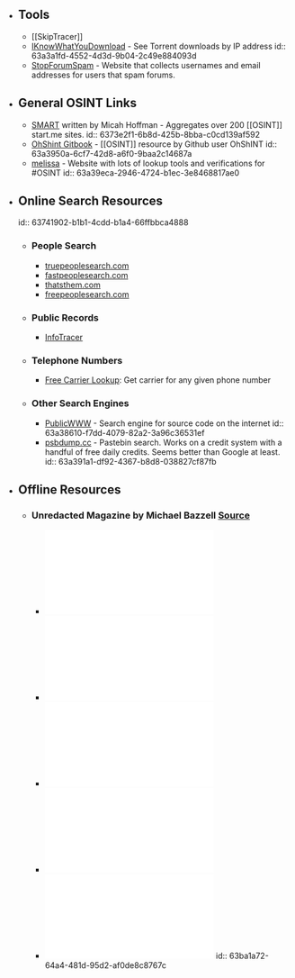 - ## Tools
	- [[SkipTracer]]
	- [IKnowWhatYouDownload](https://iknowwhatyoudownload.com/en/peer/) - See Torrent downloads by IP address
	  id:: 63a3a1fd-4552-4d3d-9b04-2c49e884093d
	- [StopForumSpam](https://www.stopforumspam.com/) - Website that collects usernames and email addresses for users that spam forums.
- ## General OSINT Links
	- [SMART](https://smart.myosint.training/) written by Micah Hoffman - Aggregates over 200 [[OSINT]] start.me sites.
	  id:: 6373e2f1-6b8d-425b-8bba-c0cd139af592
	- [OhShint Gitbook](https://github.com/OhShINT/ohshint.gitbook.io) - [[OSINT]] resource by Github user OhShINT
	  id:: 63a3950a-6cf7-42d8-a6f0-9baa2c14687a
	- [melissa](https://www.melissa.com/v2/lookups/) - Website with lots of lookup tools and verifications for #OSINT
	  id:: 63a39eca-2946-4724-b1ec-3e8468817ae0
- ## Online Search Resources
  id:: 63741902-b1b1-4cdd-b1a4-66ffbbca4888
	- ### People Search
		- [truepeoplesearch.com](https://www.truepeoplesearch.com/)
		- [fastpeoplesearch.com](https://www.fastpeoplesearch.com/)
		- [thatsthem.com](https://thatsthem.com/)
		- [freepeoplesearch.com](https://freepeoplesearch.com/)
	- ### Public Records
		- [InfoTracer](https://infotracer.com/)
	- ### Telephone Numbers
		- [Free Carrier Lookup](https://www.freecarrierlookup.com/): Get carrier for any given phone number
	- ### Other Search Engines
		- [PublicWWW](https://publicwww.com) - Search engine for source code on the internet
		  id:: 63a38610-f7dd-4079-82a2-3a96c36531ef
		- [psbdump.cc](https://psbdmp.cc/) - Pastebin search. Works on a credit system with a handful of free daily credits. Seems better than Google at least.
		  id:: 63a391a1-df92-4367-b8d8-038827cf87fb
- ## Offline Resources
	- ### Unredacted Magazine by Michael Bazzell [Source](https://inteltechniques.com/magazine.html)
		- ![Unredacted Magazine Issue #1](../assets/UnredactedMagazine-001_1673142516258_0.pdf)
		- ![Unredacted Magazine Issue #2](../assets/UnredactedMagazine-002_1673142498200_0.pdf)
		- ![Unredacted Magazine Issue #3](../assets/UnredactedMagazine-003_1673142465881_0.pdf)
		- ![Unredacted Magazine Issue #4](../assets/UnredactedMagazine-004_1673142439087_0.pdf)
		- ![Unredacted Magazine Issue #5](../assets/UnredactedMagazine-005_1673140884580_0.pdf)
		  id:: 63ba1a72-64a4-481d-95d2-af0de8c8767c